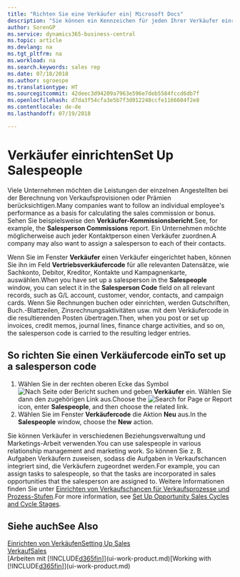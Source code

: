 ```yaml
---
title: "Richten Sie eine Verkäufer ein| Microsoft Docs"
description: "Sie können ein Kennzeichen für jeden Ihrer Verkäufer einrichten, damit Sie eine Einzelleistung verfolgen oder einen Kontakt zuordnen können."
author: SorenGP
ms.service: dynamics365-business-central
ms.topic: article
ms.devlang: na
ms.tgt_pltfrm: na
ms.workload: na
ms.search.keywords: sales rep
ms.date: 07/18/2018
ms.author: sgroespe
ms.translationtype: HT
ms.sourcegitcommit: 42deec3d94209a7963e596e7deb5584fccd6db7f
ms.openlocfilehash: d7da3f54cfa3e5b7f3d012248ccfe1166604f2e8
ms.contentlocale: de-de
ms.lasthandoff: 07/19/2018

---
```

# <a name="set-up-salespeople"></a><span data-ttu-id="42f2b-103">Verkäufer einrichten</span><span class="sxs-lookup"><span data-stu-id="42f2b-103">Set Up Salespeople</span></span>
<span data-ttu-id="42f2b-104">Viele Unternehmen möchten die Leistungen der einzelnen Angestellten bei der Berechnung von Verkaufsprovisionen oder Prämien berücksichtigen.</span><span class="sxs-lookup"><span data-stu-id="42f2b-104">Many companies want to follow an individual employee's performance as a basis for calculating the sales commission or bonus.</span></span> <span data-ttu-id="42f2b-105">Sehen Sie beispielsweise den **Verkäufer-Kommissionsbericht**.</span><span class="sxs-lookup"><span data-stu-id="42f2b-105">See, for example, the **Salesperson Commissions** report.</span></span> <span data-ttu-id="42f2b-106">Ein Unternehmen möchte möglicherweise auch jeder Kontaktperson einen Verkäufer zuordnen.</span><span class="sxs-lookup"><span data-stu-id="42f2b-106">A company may also want to assign a salesperson to each of their contacts.</span></span>

<span data-ttu-id="42f2b-107">Wenn Sie im Fenster **Verkäufer** einen Verkäufer eingerichtet haben, können Sie ihn im Feld **Vertriebsverkäufercode** für alle relevanten Datensätze, wie Sachkonto, Debitor, Kreditor, Kontakte und Kampagnenkarte, auswählen.</span><span class="sxs-lookup"><span data-stu-id="42f2b-107">When you have set up a salesperson in the **Salespeople** window, you can select it in the **Salesperson Code** field on all relevant records, such as G/L account, customer, vendor, contacts, and campaign cards.</span></span> <span data-ttu-id="42f2b-108">Wenn Sie Rechnungen buchen oder einrichten, werden Gutschriften, Buch.-Blattzeilen, Zinsrechnungsaktivitäten usw. mit dem Verkäufercode in die resultierenden Posten übertragen.</span><span class="sxs-lookup"><span data-stu-id="42f2b-108">Then, when you post or set up invoices, credit memos, journal lines, finance charge activities, and so on, the salesperson code is carried to the resulting ledger entries.</span></span>

## <a name="to-set-up-a-salesperson-code"></a><span data-ttu-id="42f2b-109">So richten Sie einen Verkäufercode ein</span><span class="sxs-lookup"><span data-stu-id="42f2b-109">To set up a salesperson code</span></span>
1. <span data-ttu-id="42f2b-110">Wählen Sie in der rechten oberen Ecke das Symbol ![Nach Seite oder Bericht suchen](media/ui-search/search_small.png "Nach Seite oder Bericht suchen") und geben **Verkäufer** ein. Wählen Sie dann den zugehörigen Link aus.</span><span class="sxs-lookup"><span data-stu-id="42f2b-110">Choose the ![Search for Page or Report](media/ui-search/search_small.png "Search for Page or Report icon") icon, enter **Salespeople**, and then choose the related link.</span></span>
2. <span data-ttu-id="42f2b-111">Wählen Sie im Fenster **Verkäufercode** die Aktion **Neu** aus.</span><span class="sxs-lookup"><span data-stu-id="42f2b-111">In the **Salespeople** window, choose the **New** action.</span></span>

<span data-ttu-id="42f2b-112">Sie können Verkäufer in verschiedenen Beziehungsverwaltung und Marketings-Arbeit verwenden.</span><span class="sxs-lookup"><span data-stu-id="42f2b-112">You can use salespeople in various relationship management and marketing work.</span></span> <span data-ttu-id="42f2b-113">So können Sie z. B. Aufgaben Verkäufern zuweisen, sodass die Aufgaben in Verkaufschancen integriert sind, die Verkäufern zugeordnet werden.</span><span class="sxs-lookup"><span data-stu-id="42f2b-113">For example, you can assign tasks to salespeople, so that the tasks are incorporated in sales opportunities that the salesperson are assigned to.</span></span> <span data-ttu-id="42f2b-114">Weitere Informationen finden Sie unter [Einrichten von Verkaufschancen für Verkaufsprozesse und Prozess-Stufen](marketing-how-setup-opportunity-sales-cycles-stages.md).</span><span class="sxs-lookup"><span data-stu-id="42f2b-114">For more information, see [Set Up Opportunity Sales Cycles and Cycle Stages](marketing-how-setup-opportunity-sales-cycles-stages.md).</span></span>

## <a name="see-also"></a><span data-ttu-id="42f2b-115">Siehe auch</span><span class="sxs-lookup"><span data-stu-id="42f2b-115">See Also</span></span>
[<span data-ttu-id="42f2b-116">Einrichten von Verkäufen</span><span class="sxs-lookup"><span data-stu-id="42f2b-116">Setting Up Sales</span></span>](sales-setup-sales.md)  
[<span data-ttu-id="42f2b-117">Verkauf</span><span class="sxs-lookup"><span data-stu-id="42f2b-117">Sales</span></span>](sales-manage-sales.md)  
<span data-ttu-id="42f2b-118">[Arbeiten mit [!INCLUDE[d365fin](includes/d365fin_md.md)]](ui-work-product.md)</span><span class="sxs-lookup"><span data-stu-id="42f2b-118">[Working with [!INCLUDE[d365fin](includes/d365fin_md.md)]](ui-work-product.md)</span></span>  


